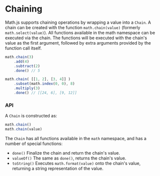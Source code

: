 # Chaining

Math.js supports chaining operations by wrapping a value into a `Chain`.
A chain can be created with the function `math.chain(value)`
(formerly `math.select(value)`).
All functions available in the math namespace can be executed via the chain.
The functions will be executed with the chain's value as the first argument,
followed by extra arguments provided by the function call itself.

```js
math.chain(3)
    .add(4)
    .subtract(2)
    .done() // 5

math.chain( [[1, 2], [3, 4]] )
    .subset(math.index(0, 0), 8)
    .multiply(3)
    .done() // [[24, 6], [9, 12]]
```

### API

A `Chain` is constructed as:

```js
math.chain()
math.chain(value)
```

The `Chain` has all functions available in the `math` namespace, and has
a number of special functions:

 - `done()`
   Finalize the chain and return the chain's value.
 - `valueOf()`
   The same as `done()`, returns the chain's value.
 - `toString()`
   Executes `math.format(value)` onto the chain's value, returning
   a string representation of the value.

